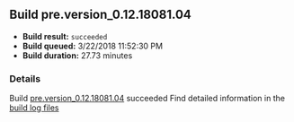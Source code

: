 ## Build pre.version_0.12.18081.04
- **Build result:** `succeeded`
- **Build queued:** 3/22/2018 11:52:30 PM
- **Build duration:** 27.73 minutes
### Details
Build [pre.version_0.12.18081.04](https://winappstudio.visualstudio.com/web/build.aspx?pcguid=a4ef43be-68ce-4195-a619-079b4d9834c2&builduri=vstfs%3a%2f%2f%2fBuild%2fBuild%2f25315) succeeded
Find detailed information in the [build log files](https://uwpctdiags.blob.core.windows.net/buildlogs/pre.version_0.12.18081.04_logs.zip)
